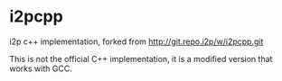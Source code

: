 i2pcpp
======

i2p c++ implementation, forked from http://git.repo.i2p/w/i2pcpp.git

This is not the official C++ implementation, it is a modified version that works with GCC.
